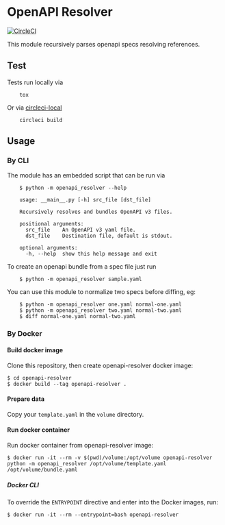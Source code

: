 # OpenAPI Resolver

[![CircleCI](https://circleci.com/gh/ioggstream/openapi-resolver.svg?style=svg)](https://circleci.com/gh/ioggstream/openapi-resolver)

This module recursively parses openapi specs resolving references.

## Test

Tests run locally via 

        tox

Or via [circleci-local](https://circleci.com/docs/2.0/local-cli/)

        circleci build 


## Usage
### By CLI
The module has an embedded script that can be run via

        $ python -m openapi_resolver --help

        usage: __main__.py [-h] src_file [dst_file]

        Recursively resolves and bundles OpenAPI v3 files.

        positional arguments:
          src_file    An OpenAPI v3 yaml file.
          dst_file    Destination file, default is stdout.

        optional arguments:
          -h, --help  show this help message and exit

To create an openapi bundle from a spec file just run

        $ python -m openapi_resolver sample.yaml

You can use this module to normalize two specs before diffing, eg:

        $ python -m openapi_resolver one.yaml normal-one.yaml
        $ python -m openapi_resolver two.yaml normal-two.yaml
        $ diff normal-one.yaml normal-two.yaml

### By Docker
#### Build docker image
Clone this repository, then create openapi-resolver docker image:
```
$ cd openapi-resolver 
$ docker build --tag openapi-resolver . 
```

#### Prepare data
Copy your `template.yaml` in the `volume` directory.

#### Run docker container
Run docker container from openapi-resolver image:
```
$ docker run -it --rm -v $(pwd)/volume:/opt/volume openapi-resolver python -m openapi_resolver /opt/volume/template.yaml /opt/volume/bundle.yaml
```

##### Docker CLI
To override the `ENTRYPOINT` directive and enter into the Docker images, run:
```
$ docker run -it --rm --entrypoint=bash openapi-resolver
```
